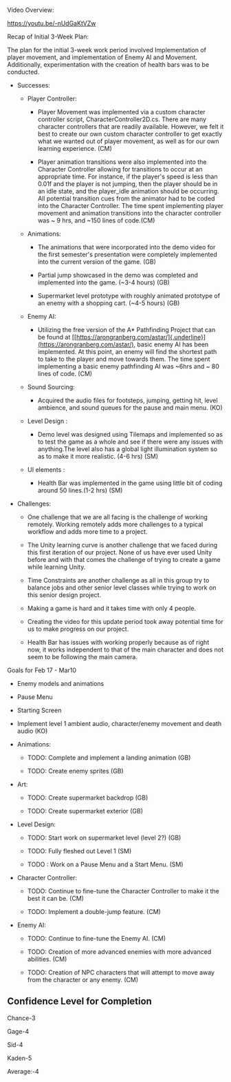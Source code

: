 Video Overview:

https://youtu.be/-nUdGaKtVZw

Recap of Initial 3-Week Plan:

The plan for the initial 3-week work period involved Implementation of
player movement, and implementation of Enemy AI and Movement.
Additionally, experimentation with the creation of health bars was to be
conducted.

-   Successes:

    -   Player Controller:

        -   Player Movement was implemented via a custom character
            controller script, CharacterController2D.cs. There are many
            character controllers that are readily available. However,
            we felt it best to create our own custom character
            controller to get exactly what we wanted out of player
            movement, as well as for our own learning experience. (CM)

        -   Player animation transitions were also implemented into the
            Character Controller allowing for transitions to occur at an
            appropriate time. For instance, if the player\'s speed is
            less than 0.01f and the player is not jumping, then the
            player should be in an idle state, and the player\_idle
            animation should be occurring. All potential transition cues
            from the animator had to be coded into the Character
            Controller. The time spent implementing player movement and
            animation transitions into the character controller was \~ 9
            hrs, and \~150 lines of code.(CM)

    -   Animations:

        -   The animations that were incorporated into the demo video
            for the first semester's presentation were completely
            implemented into the current version of the game. (GB)

        -   Partial jump showcased in the demo was completed and
            implemented into the game. (\~3-4 hours) (GB)

        -   Supermarket level prototype with roughly animated prototype
            of an enemy with a shopping cart. (\~4-5 hours) (GB)

    -   Enemy AI:

        -   Utilizing the free version of the A\* Pathfinding Project
            that can be found at
            [[https://arongranberg.com/astar/]{.underline}](https://arongranberg.com/astar/),
            basic enemy AI has been implemented. At this point, an enemy
            will find the shortest path to take to the player and move
            towards them. The time spent implementing a basic enemy
            pathfinding AI was \~6hrs and \~ 80 lines of code. (CM)

    -   Sound Sourcing:

        -   Acquired the audio files for footsteps, jumping, getting
            hit, level ambience, and sound queues for the pause and main
            menu. (KO)

    -   Level Design :

        -   Demo level was designed using Tilemaps and implemented so as
            to test the game as a whole and see if there were any issues
            with anything.The level also has a global light illumination
            system so as to make it more realistic. (4-6 hrs) (SM)

    -   UI elements :

        -   Health Bar was implemented in the game using little bit of
            coding around 50 lines.(1-2 hrs) (SM)

<!-- -->

-   Challenges:

    -   One challenge that we are all facing is the challenge of working
        remotely. Working remotely adds more challenges to a typical
        workflow and adds more time to a project.

    -   The Unity learning curve is another challenge that we faced
        during this first iteration of our project. None of us have ever
        used Unity before and with that comes the challenge of trying to
        create a game while learning Unity.

    -   Time Constraints are another challenge as all in this group try
        to balance jobs and other senior level classes while trying to
        work on this senior design project.

    -   Making a game is hard and it takes time with only 4 people.

    -   Creating the video for this update period took away potential
        time for us to make progress on our project.

    -   Health Bar has issues with working properly because as of right
        now, it works independent to that of the main character and does
        not seem to be following the main camera.

Goals for Feb 17 - Mar10

-   Enemy models and animations

-   Pause Menu

-   Starting Screen

-   Implement level 1 ambient audio, character/enemy movement and death
    audio (KO)

-   Animations:

    -   TODO: Complete and implement a landing animation (GB)

    -   TODO: Create enemy sprites (GB)

-   Art:

    -   TODO: Create supermarket backdrop (GB)

    -   TODO: Create supermarket exterior (GB)

-   Level Design:

    -   TODO: Start work on supermarket level (level 2?) (GB)

    -   TODO: Fully fleshed out Level 1 (SM)

    -   TODO : Work on a Pause Menu and a Start Menu. (SM)

-   Character Controller:

    -   TODO: Continue to fine-tune the Character Controller to make it
        the best it can be. (CM)

    -   TODO: Implement a double-jump feature. (CM)

-   Enemy AI:

    -   TODO: Continue to fine-tune the Enemy AI. (CM)

    -   TODO: Creation of more advanced enemies with more advanced
        abilities. (CM)

    -   TODO: Creation of NPC characters that will attempt to move away
        from the character or any enemy. (CM)


Confidence Level for Completion
---------------------------------
  Chance-3
  
  Gage-4
  
  Sid-4
  
  Kaden-5
  
  Average:-4
